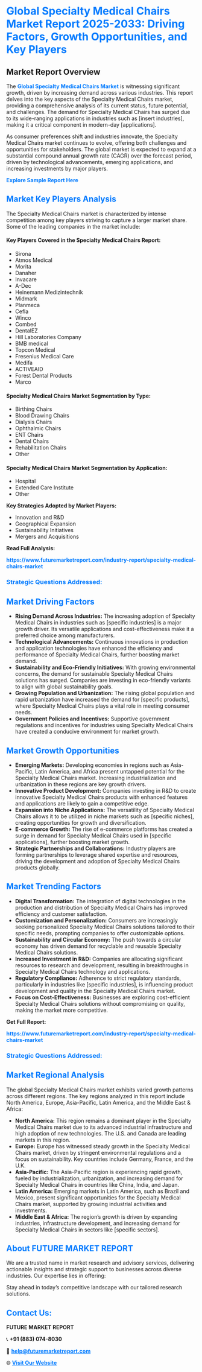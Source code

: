 <h1 style="color: #007BFF;">Global Specialty Medical Chairs Market Report 2025-2033: Driving Factors, Growth Opportunities, and Key Players</h1>

<section id="overview">
<h2>Market Report Overview</h2>
<p>The <a href="https://www.futuremarketreport.com/industry-report/specialty-medical-chairs-market" style="color: #007BFF; text-decoration: none;"><strong>Global Specialty Medical Chairs Market</strong></a> is witnessing significant growth, driven by increasing demand across various industries. This report delves into the key aspects of the Specialty Medical Chairs market, providing a comprehensive analysis of its current status, future potential, and challenges. The demand for Specialty Medical Chairs has surged due to its wide-ranging applications in industries such as [insert industries], making it a critical component in modern-day [applications].</p>
<p>As consumer preferences shift and industries innovate, the Specialty Medical Chairs market continues to evolve, offering both challenges and opportunities for stakeholders. The global market is expected to expand at a substantial compound annual growth rate (CAGR) over the forecast period, driven by technological advancements, emerging applications, and increasing investments by major players.</p>
</section>

<section id="overview">
<p><a href="https://www.futuremarketreport.com/request-sample/reportId=80297" style="color: #007BFF; text-decoration: none;"><strong>Explore Sample Report Here</strong></a></p>
</section>

<section id="key-players">
<h2 style="color: #007BFF;">Market Key Players Analysis</h2>
<p>The Specialty Medical Chairs market is characterized by intense competition among key players striving to capture a larger market share. Some of the leading companies in the market include:</p>
<h4>Key Players Covered in the Specialty Medical Chairs Report:</h4>
<ul><li>Sirona</li><li>Atmos Medical</li><li>Morita</li><li>Danaher</li><li>Invacare</li><li>A-Dec</li><li>Heinemann Medizintechnik</li><li>Midmark</li><li>Planmeca</li><li>Cefla</li><li>Winco</li><li>Combed</li><li>DentalEZ</li><li>Hill Laboratories Company</li><li>BMB medical</li><li>Topcon Medical</li><li>Fresenius Medical Care</li><li>Medifa</li><li>ACTIVEAID</li><li>Forest Dental Products</li><li>Marco</li></ul>
<h4>Specialty Medical Chairs Market Segmentation by Type:</h4>
<ul><li>Birthing Chairs</li><li>Blood Drawing Chairs</li><li>Dialysis Chairs</li><li>Ophthalmic Chairs</li><li>ENT Chairs</li><li>Dental Chairs</li><li>Rehabilitation Chairs</li><li>Other</li></ul>

<h4>Specialty Medical Chairs Market Segmentation by Application:</h4>
<ul><li>Hospital</li><li>Extended Care Institute</li><li>Other</li></ul>
<p><strong>Key Strategies Adopted by Market Players:</strong></p>
<ul>
<li>Innovation and R&D</li>
<li>Geographical Expansion</li>
<li>Sustainability Initiatives</li>
<li>Mergers and Acquisitions</li>
</ul>
</section>

<section>
<p><strong>Read Full Analysis: </strong></p><a href="https://www.futuremarketreport.com/industry-report/specialty-medical-chairs-market" style="color: #007BFF; text-decoration: none;"><strong>https://www.futuremarketreport.com/industry-report/specialty-medical-chairs-market</strong></a>
<h3 style="color: #007BFF;">Strategic Questions Addressed:</h3>
</section>

<section id="driving-factors">
<h2 style="color: #007BFF;">Market Driving Factors</h2>
<ul>
<li><strong>Rising Demand Across Industries:</strong> The increasing adoption of Specialty Medical Chairs in industries such as [specific industries] is a major growth driver. Its versatile applications and cost-effectiveness make it a preferred choice among manufacturers.</li>
<li><strong>Technological Advancements:</strong> Continuous innovations in production and application technologies have enhanced the efficiency and performance of Specialty Medical Chairs, further boosting market demand.</li>
<li><strong>Sustainability and Eco-Friendly Initiatives:</strong> With growing environmental concerns, the demand for sustainable Specialty Medical Chairs solutions has surged. Companies are investing in eco-friendly variants to align with global sustainability goals.</li>
<li><strong>Growing Population and Urbanization:</strong> The rising global population and rapid urbanization have increased the demand for [specific products], where Specialty Medical Chairs plays a vital role in meeting consumer needs.</li>
<li><strong>Government Policies and Incentives:</strong> Supportive government regulations and incentives for industries using Specialty Medical Chairs have created a conducive environment for market growth.</li>
</ul>
</section>

<section id="growth-opportunities">
<h2 style="color: #007BFF;">Market Growth Opportunities</h2>
<ul>
<li><strong>Emerging Markets:</strong> Developing economies in regions such as Asia-Pacific, Latin America, and Africa present untapped potential for the Specialty Medical Chairs market. Increasing industrialization and urbanization in these regions are key growth drivers.</li>
<li><strong>Innovative Product Development:</strong> Companies investing in R&D to create innovative Specialty Medical Chairs products with enhanced features and applications are likely to gain a competitive edge.</li>
<li><strong>Expansion into Niche Applications:</strong> The versatility of Specialty Medical Chairs allows it to be utilized in niche markets such as [specific niches], creating opportunities for growth and diversification.</li>
<li><strong>E-commerce Growth:</strong> The rise of e-commerce platforms has created a surge in demand for Specialty Medical Chairs used in [specific applications], further boosting market growth.</li>
<li><strong>Strategic Partnerships and Collaborations:</strong> Industry players are forming partnerships to leverage shared expertise and resources, driving the development and adoption of Specialty Medical Chairs products globally.</li>
</ul>
</section>

<section id="trending-factors">
<h2 style="color: #007BFF;">Market Trending Factors</h2>
<ul>
<li><strong>Digital Transformation:</strong> The integration of digital technologies in the production and distribution of Specialty Medical Chairs has improved efficiency and customer satisfaction.</li>
<li><strong>Customization and Personalization:</strong> Consumers are increasingly seeking personalized Specialty Medical Chairs solutions tailored to their specific needs, prompting companies to offer customizable options.</li>
<li><strong>Sustainability and Circular Economy:</strong> The push towards a circular economy has driven demand for recyclable and reusable Specialty Medical Chairs solutions.</li>
<li><strong>Increased Investment in R&D:</strong> Companies are allocating significant resources to research and development, resulting in breakthroughs in Specialty Medical Chairs technology and applications.</li>
<li><strong>Regulatory Compliance:</strong> Adherence to strict regulatory standards, particularly in industries like [specific industries], is influencing product development and quality in the Specialty Medical Chairs market.</li>
<li><strong>Focus on Cost-Effectiveness:</strong> Businesses are exploring cost-efficient Specialty Medical Chairs solutions without compromising on quality, making the market more competitive.</li>
</ul>
</section>

<section>
<p><strong>Get Full Report: </strong></p><a href="https://www.futuremarketreport.com/industry-report/specialty-medical-chairs-market" style="color: #007BFF; text-decoration: none;"><strong>https://www.futuremarketreport.com/industry-report/specialty-medical-chairs-market</strong></a>
<h3 style="color: #007BFF;">Strategic Questions Addressed:</h3>
</section>


<section id="regional-analysis">
<h2 style="color: #007BFF;">Market Regional Analysis</h2>
<p>The global Specialty Medical Chairs market exhibits varied growth patterns across different regions. The key regions analyzed in this report include North America, Europe, Asia-Pacific, Latin America, and the Middle East & Africa:</p>
<ul>
<li><strong>North America:</strong> This region remains a dominant player in the Specialty Medical Chairs market due to its advanced industrial infrastructure and high adoption of new technologies. The U.S. and Canada are leading markets in this region.</li>
<li><strong>Europe:</strong> Europe has witnessed steady growth in the Specialty Medical Chairs market, driven by stringent environmental regulations and a focus on sustainability. Key countries include Germany, France, and the U.K.</li>
<li><strong>Asia-Pacific:</strong> The Asia-Pacific region is experiencing rapid growth, fueled by industrialization, urbanization, and increasing demand for Specialty Medical Chairs in countries like China, India, and Japan.</li>
<li><strong>Latin America:</strong> Emerging markets in Latin America, such as Brazil and Mexico, present significant opportunities for the Specialty Medical Chairs market, supported by growing industrial activities and investments.</li>
<li><strong>Middle East & Africa:</strong> The region’s growth is driven by expanding industries, infrastructure development, and increasing demand for Specialty Medical Chairs in sectors like [specific sectors].</li>
</ul>
</section>

<footer>
<h2 style="color: #007BFF;">About FUTURE MARKET REPORT</h2>
<p>We are a trusted name in market research and advisory services, delivering actionable insights and strategic support to businesses across diverse industries. Our expertise lies in offering:</p>

<p>Stay ahead in today’s competitive landscape with our tailored research solutions.</p>

<h2 style="color: #007BFF;">Contact Us:</h2>
<p><strong>FUTURE MARKET REPORT</strong></p>
<p>📞 <strong>+91 (883) 074-8030</strong></p>
<p>📧 <strong><a href="mailto:help@futuremarketreport.com" style="color: #007BFF;">help@futuremarketreport.com</a></strong></p>
<p>🌐 <strong><a href="https://www.futuremarketreport.com/" style="color: #007BFF;">Visit Our Website</a></strong></p>
</footer>